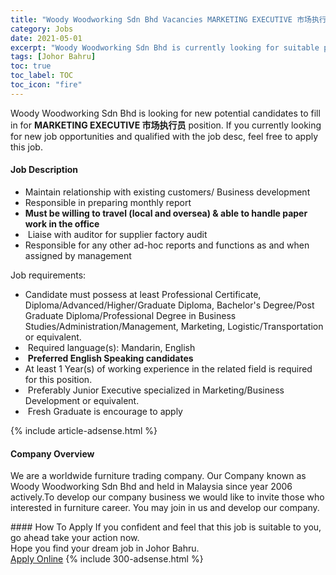 ```yaml
---
title: "Woody Woodworking Sdn Bhd Vacancies MARKETING EXECUTIVE 市场执行员" 
category: Jobs 
date: 2021-05-01 
excerpt: "Woody Woodworking Sdn Bhd is currently looking for suitable person to fill in the MARKETING EXECUTIVE 市场执行员 which based in Johor Bahru" 
tags: [Johor Bahru] 
toc: true 
toc_label: TOC 
toc_icon: "fire" 
--- 
```


<p>Woody Woodworking Sdn Bhd is looking for new potential candidates to fill in for <b>MARKETING EXECUTIVE 市场执行员</b> position. If you currently looking for new job opportunities and qualified with the job desc, feel free to apply this job.
</p><div><div><h4>Job Description</h4></div><div><div><span><div><ul><li>Maintain relationship with existing customers/ Business development</li><li>Responsible in preparing monthly report</li><li><strong>Must be willing to travel (local and oversea) &amp; able to handle paper work in the office</strong></li><li>&#160;Liaise with auditor for supplier factory audit</li><li>Responsible for any other ad-hoc reports and functions as and when assigned by management</li></ul><p>Job requirements:</p><ul><li>Candidate must possess at least Professional Certificate, Diploma/Advanced/Higher/Graduate Diploma, Bachelor's Degree/Post Graduate Diploma/Professional Degree in Business Studies/Administration/Management, Marketing, Logistic/Transportation or equivalent.</li><li>&#160;Required language(s): Mandarin, English</li><li>&#160;<strong>Preferred&#160;English Speaking candidates</strong></li><li>At least 1 Year(s) of working experience in the related field is required for this position.</li><li>&#160;Preferably Junior Executive specialized in Marketing/Business Development or equivalent.</li><li>&#160;Fresh Graduate is encourage to apply</li></ul></div></span></div></div></div> 
{% include article-adsense.html %} 
<div><div><h4>Company Overview</h4></div><div><div><span><div><p>We are a worldwide&#160;furniture trading company. Our Company known as Woody Woodworking Sdn Bhd and held in Malaysia since year 2006 actively.To develop our company business we would like to invite those who interested in furniture career. You may&#160;join in us and develop our company.</p></div></span></div></div></div> 
#### How To Apply 
If you confident and feel that this job is suitable to you, go ahead take your action now. <br/> 
Hope you find your dream job in Johor Bahru. <br/> 
<a href="https://www.jobstreet.com.my/en/job/marketing-executive-市场执行员-4543696?jobId=jobstreet-my-job-4543696&" class="btn btn--info" target="_blank" rel="nofollow noopenner">Apply Online</a> 
{% include 300-adsense.html %} 